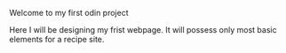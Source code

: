 Welcome to my first odin project 

Here I will be designing my frist webpage. 
It will possess only most basic elements for a recipe site.